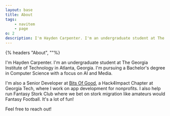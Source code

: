 ```yaml
---
layout: base
title: About
tags:
    - navitem
    - page
o: 2
description: I'm Hayden Carpenter. I'm an undergraduate student at The Georgia Institute of Technology in Atlanta, Georgia...
---
```


{% headers "About", ""%}

I'm Hayden Carpenter. I'm an undergraduate student at The Georgia Institute of Technology in Atlanta, Georgia.
I'm pursuing a Bachelor's degree in Computer Science with a focus on AI and Media.

I'm also a Senior Developer at [Bits Of Good](https://bitsofgood.org), a Hack4Impact Chapter at Georgia Tech, where I work on app development for nonprofits. I also help run Fantasy Stork Club where we bet on stork migration like amateurs would Fantasy Football. It's a lot of fun!

Feel free to reach out!